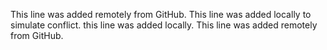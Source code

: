 This line was added remotely from GitHub.
This line was added locally to simulate conflict.
this line was added locally.
This line was added remotely from GitHub.


